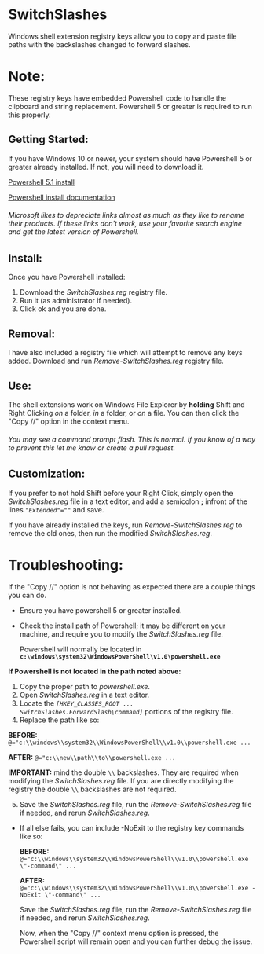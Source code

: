# SwitchSlashes
Windows shell extension registry keys allow you to copy and paste file paths with the backslashes changed to forward slashes.

# Note:
These registry keys have embedded Powershell code to handle the clipboard and string replacement. Powershell 5 or greater is required to run this properly. 

## Getting Started:
If you have Windows 10 or newer, your system should have Powershell 5 or greater already installed. If not, you will need to download it.

[Powershell 5.1 install](https://www.microsoft.com/en-us/download/details.aspx?id=54616)

[Powershell install documentation](https://docs.microsoft.com/en-us/powershell/scripting/setup/installing-windows-powershell?view=powershell-6)

###### Microsoft likes to depreciate links almost as much as they like to rename their products. If these links don't work, use your favorite search engine and get the latest version of Powershell.

## Install:
Once you have Powershell installed:
  1. Download the _SwitchSlashes.reg_ registry file.
  2. Run it (as administrator if needed).
  3. Click ok and you are done.

## Removal:
I have also included a registry file which will attempt to remove any keys added. Download and run _Remove-SwitchSlashes.reg_ registry file.

## Use:
The shell extensions work on Windows File Explorer by __holding__ Shift and Right Clicking _on_ a folder, _in_ a folder, or _on_ a file.
You can then click the "Copy //" option in the context menu.

###### You may see a command prompt flash. This is normal. If you know of a way to prevent this let me know or create a pull request.

## Customization:
If you prefer to not hold Shift before your Right Click, simply open the _SwitchSlashes.reg_ file in a text editor, and add a semicolon __;__ infront of the lines _`"Extended"=""`_ and save. 

If you have already installed the keys, run _Remove-SwitchSlashes.reg_ to remove the old ones, then run the modified _SwitchSlashes.reg_.

# Troubleshooting:
If the "Copy //" option is not behaving as expected there are a couple things you can do.
 * Ensure you have powershell 5 or greater installed.
 * Check the install path of Powershell; it may be different on your machine, and require you to modify the _SwitchSlashes.reg_ file.

   Powershell will normally be located in __`c:\windows\system32\WindowsPowerShell\v1.0\powershell.exe`__
   
  __If Powershell is not located in the path noted above:__
  
   1. Copy the proper path to _powershell.exe_.
   2. Open _SwitchSlashes.reg_ in a text editor.
   3. Locate the _`[HKEY_CLASSES_ROOT ... SwitchSlashes.ForwardSlash\command]`_ portions of the registry file.
   4. Replace the path like so:
    
   __BEFORE:__ `@="c:\\windows\\system32\\WindowsPowerShell\\v1.0\\powershell.exe ...`
    
   __AFTER:__ `@="c:\\new\\path\\to\\powershell.exe ...`
    
   __IMPORTANT:__ mind the double `\\` backslashes. They are required when modifying the _SwitchSlashes.reg_ file. If you are directly modifying the registry the double `\\` backslashes are not required.
    
   5. Save the _SwitchSlashes.reg_ file, run the _Remove-SwitchSlashes.reg_ file if needed, and rerun _SwitchSlashes.reg_.
  * If all else fails, you can include -NoExit to the registry key commands like so:
  
    __BEFORE:__ `@="c:\\windows\\system32\\WindowsPowerShell\\v1.0\\powershell.exe \"-command\" ...`
  
    __AFTER:__ `@="c:\\windows\\system32\\WindowsPowerShell\\v1.0\\powershell.exe -NoExit \"-command\" ...`
   
     Save the _SwitchSlashes.reg_ file, run the _Remove-SwitchSlashes.reg_ file if needed, and rerun _SwitchSlashes.reg_. 
     
     Now, when the "Copy //" context menu option is pressed, the Powershell script will remain open and you can further debug the issue.
